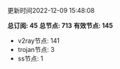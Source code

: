 更新时间2022-12-09 15:48:08

**总订阅: 45**
**总节点: 713**
**有效节点: 145**
- v2ray节点: 141
- trojan节点: 3
- ss节点: 1
